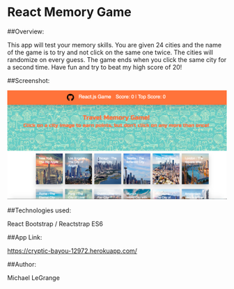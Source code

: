 # React Memory Game

##Overview: 

This app will test your memory skills. You are given 24 cities and the name of the game is to try and not click on the same one twice. The cities will randomize on every guess. The game ends when you click the same city for a second time. Have fun and try to beat my high score of 20!

##Screenshot:

![Alt text](images/screenshot.png?raw=true "App Screenshot")

##Technologies used:

React
Bootstrap / Reactstrap
ES6

##App Link:

https://cryptic-bayou-12972.herokuapp.com/

##Author:

Michael LeGrange